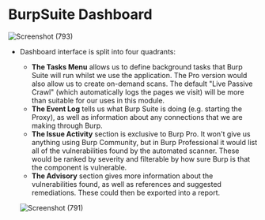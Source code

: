 # BurpSuite Dashboard

  ![Screenshot (793)](https://user-images.githubusercontent.com/63872951/182174078-60d433bf-45c6-4540-81f0-a297d3de8cdc.png)

- Dashboard interface is split into four quadrants:
  
  - **The Tasks Menu** allows us to define background tasks that Burp Suite will run whilst we use the application. The Pro version would also allow us to create on-demand scans. The default "Live Passive Crawl" (which automatically logs the pages we visit) will be more than suitable for our uses in this module. 
  - **The Event Log** tells us what Burp Suite is doing (e.g. starting the Proxy), as well as information about any connections that we are making through Burp.
  - **The Issue Activity** section is exclusive to Burp Pro. It won't give us anything using Burp Community, but in Burp Professional it would list all of the vulnerabilities found by the automated scanner. These would be ranked by severity and filterable by how sure Burp is that the component is vulnerable.
  - **The Advisory** section gives more information about the vulnerabilities found, as well as references and suggested remediations. These could then be exported into a report.

  ![Screenshot (791)](https://user-images.githubusercontent.com/63872951/182111778-82e729fc-5e6a-4f4d-928a-9b2fd8e562b4.png)

